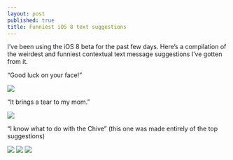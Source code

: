 ```yaml
---
layout: post
published: true
title: Funniest iOS 8 text suggestions
---
```

I’ve been using the iOS 8 beta for the past few days. Here’s a compilation of the weirdest and funniest contextual text message suggestions I’ve gotten from it.

“Good luck on your face!”

![]({{site.cdn_path}}/2014/06/05/1.jpg)

“It brings a tear to my mom.”

![]({{site.cdn_path}}/2014/06/05/2.jpg)

“I know what to do with the Chive” (this one was made entirely of the top suggestions)

![]({{site.cdn_path}}/2014/06/05/3.jpg)
![]({{site.cdn_path}}/2014/06/05/4.jpg)
![]({{site.cdn_path}}/2014/06/05/5.jpg)

